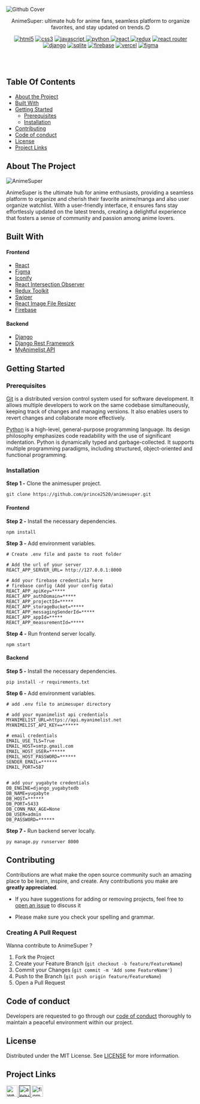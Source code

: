 ![Github Cover](https://github.com/prince2520/animesuper/assets/68547999/f1677b8d-589b-412a-b57a-da74f6245377)

<p align = "center">
  AnimeSuper: ultimate hub for anime fans, seamless platform to organize favorites, and stay updated on trends.😊
</p>
<p align="center" width="50%">
<a href="https://html.com/" target="_blank" rel="noreferrer"> <img src="https://img.shields.io/badge/html5-%23E34F26.svg?style=for-the-badge&logo=html5&logoColor=white" alt="html5"/></a>
<a href="https://developer.mozilla.org/en-US/docs/Web/CSS" target="_blank" rel="noreferrer"> <img src="https://img.shields.io/badge/css3-%231572B6.svg?style=for-the-badge&logo=css3&logoColor=white" alt="css3"/></a>
<a href="https://www.w3schools.com/js/" target="_blank" rel="noreferrer"> <img src="https://img.shields.io/badge/javascript-%23323330.svg?style=for-the-badge&logo=javascript&logoColor=%23F7DF1E" alt="javascript"/> </a>
<a href="https://docs.python.org/3/" target="_blank" rel="noreferrer"> <img src="https://img.shields.io/badge/python-3670A0?style=for-the-badge&logo=python&logoColor=ffdd54" alt="python"/> </a>
<a href="https://legacy.reactjs.org/docs/getting-started.html" target="_blank" rel="noreferrer"> <img src="https://img.shields.io/badge/react-%2320232a.svg?style=for-the-badge&logo=react&logoColor=%2361DAFB" alt="react"/> </a>
<a href="https://redux.js.org/" target="_blank" rel="noreferrer"> <img src="https://img.shields.io/badge/redux-%23593d88.svg?style=for-the-badge&logo=redux&logoColor=white" alt="redux"/></a>
<a href="https://reactrouter.com/en/main" target="_blank" rel="noreferrer"> <img src="https://img.shields.io/badge/React_Router-CA4245?style=for-the-badge&logo=react-router&logoColor=white" alt="react router"/></a>
<a href="https://docs.djangoproject.com/en/5.0/" target="_blank" rel="noreferrer"> <img src="https://img.shields.io/badge/django-%23092E20.svg?style=for-the-badge&logo=django&logoColor=white" alt="django"/></a>
<a href="https://www.sqlite.org/docs.html" target="_blank" rel="noreferrer"> <img src="https://img.shields.io/badge/sqlite-%2307405e.svg?style=for-the-badge&logo=sqlite&logoColor=white" alt="sqlite"/></a>
<a href="https://firebase.google.com/" target="_blank" rel="noreferrer"> <img src="https://img.shields.io/badge/firebase-%23039BE5.svg?style=for-the-badge&logo=firebase" alt="firebase"/></a>
<a href="https://vercel.com/" target="_blank" rel="noreferrer"> <img src="https://img.shields.io/badge/vercel-%23000000.svg?style=for-the-badge&logo=vercel&logoColor=white" alt="vercel"/></a>
<a href="https://www.figma.com/" target="_blank" rel="noreferrer"> <img src="https://img.shields.io/badge/figma-%23F24E1E.svg?style=for-the-badge&logo=figma&logoColor=white" alt="figma"/></a>
</p>

</br>
<br/>


## Table Of Contents
* [About the Project](#about-the-project)
* [Built With](#built-with)
* [Getting Started](#getting-started)
  * [Prerequisites](#prerequisites)
  * [Installation](#installation)
* [Contributing](#contributing)
* [Code of conduct](#code-of-conduct)
* [License](#license)
* [Project Links](#project-links)


## About The Project
![AnimeSuper](https://github.com/prince2520/animesuper/assets/68547999/7939a76f-55cb-4030-932f-fc194d1840a5)

<p align="left">
AnimeSuper is the ultimate hub for anime enthusiasts, providing a seamless platform to organize and cherish their favorite  anime/manga and also user organize watchlist. With a user-friendly interface, it ensures fans stay effortlessly updated on the latest trends, creating a delightful experience that fosters a sense of community and passion among anime lovers. 
</p>

## Built With
#### Frontend
* [React](https://react.dev/)
* [Figma](https://www.figma.com/)
* [Iconify](https://iconify.design/)
* [React Intersection Observer](https://www.npmjs.com/package/react-intersection-observer)
* [Redux Toolkit](https://redux-toolkit.js.org/)
* [Swiper](https://swiperjs.com/)
* [React Image File Resizer](https://www.npmjs.com/package/react-image-file-resizer)
* [Firebase](https://firebase.google.com/)

#### Backend
* [Django](https://www.djangoproject.com/)
* [Django Rest Framework](https://www.django-rest-framework.org/)
* [MyAnimelist API](https://myanimelist.net/apiconfig/references/api/v2)

## Getting Started  

### Prerequisites

<a href="https://git-scm.com/downloads" >Git</a> is a distributed version control system used for software development. It allows multiple developers to work on the same codebase simultaneously, keeping track of changes and managing versions. It also enables users to revert changes and collaborate more effectively.

<a href="https://www.python.org/downloads/">Python</a> is a high-level, general-purpose programming language. Its design philosophy emphasizes code readability with the use of significant indentation. Python is dynamically typed and garbage-collected. It supports multiple programming paradigms, including structured, object-oriented and functional programming.


### Installation

<p><b>Step 1 -</b> Clone the animesuper project.</p>

```
git clone https://github.com/prince2520/animesuper.git
```

#### Frontend

<p><b>Step 2 -</b> Install the necessary dependencies. </p>

```
npm install 
```

<p><b>Step 3 -</b> Add environment variables. </p>

```
# Create .env file and paste to root folder

# Add the url of your server
REACT_APP_SERVER_URL= http://127.0.0.1:8000

# Add your firebase credentials here
# firebase config (Add your config data)
REACT_APP_apiKey=*****
REACT_APP_authDomain=*****
REACT_APP_projectId=*****
REACT_APP_storageBucket=*****
REACT_APP_messagingSenderId=*****
REACT_APP_appId=*****
REACT_APP_measurementId=*****
```
<p><b>Step 4 -</b> Run frontend server locally.</p>

```
npm start 
```

#### Backend

<p><b>Step 5 -</b> Install the necessary dependencies. </p>

```
pip install -r requirements.txt 
```

<p><b>Step 6 -</b> Add environment variables. </p>

```
# add .env file to animesuper directory

# add your myanimelist api credentials
MYANIMELIST_URL=https://api.myanimelist.net
MYANIMELIST_API_KEY==******

# email credentials 
EMAIL_USE_TLS=True
EMAIL_HOST=smtp.gmail.com
EMAIL_HOST_USER=******
EMAIL_HOST_PASSWORD=******
SENDER_EMAIL=******
EMAIL_PORT=587


# add your yugabyte credentials
DB_ENGINE=django_yugabytedb
DB_NAME=yugabyte
DB_HOST=******
DB_PORT=5433
DB_CONN_MAX_AGE=None
DB_USER=admin
DB_PASSWORD=******

```

<p><b>Step 7 -</b> Run backend server locally.</p>

```
py manage.py runserver 8000
```

## Contributing

Contributions are what make the open source community such an amazing place to be learn, inspire, and create. Any contributions you make are **greatly appreciated**.
* If you have suggestions for adding or removing projects, feel free to [open an issue](https://github.com/prince2520/animesuper/issues) to discuss it

* Please make sure you check your spelling and grammar.

### Creating A Pull Request

Wanna contribute to AnimeSuper ?

1. Fork the Project
2. Create your Feature Branch (`git checkout -b feature/FeatureName`)
3. Commit your Changes (`git commit -m 'Add some FeatureName'`)
4. Push to the Branch (`git push origin feature/FeatureName`)
5. Open a Pull Request


## Code of conduct

Developers are requested to go through our <a href="https://github.com/prince2520/animesuper/blob/main/CODE_OF_CONDUCT.md">code of conduct</a> thoroughly to maintain a peaceful environment within our project.

## License
Distributed under the MIT License. See [LICENSE](https://github.com/prince2520/animesuper/blob/main/LICENSE.txt) for more information.

## Project Links
<p align="left">
<a href="https://animesuper.vercel.app" target="_blank" rel="noreferrer"> <img src="https://github.com/prince2520/animesuper/assets/68547999/56ca3f30-2eb8-48fb-a669-2cadd5fc3297" alt="website" height="30"/> </a>
<a href="" target="_blank" rel="noreferrer"> <img src="https://github.com/prince2520/animesuper/assets/68547999/fc73f01d-9043-4756-a8fd-b9b029b20c39" alt="angular"  height="30"/> </a>
<a href="https://www.figma.com/file/HVnROhqnB55YlNtuJKuyDy/Anime-Project?type=design&node-id=3%3A75&mode=design&t=QVytotlyazcxi008-1" target="_blank" rel="noreferrer"> <img src="https://github.com/prince2520/animesuper/assets/68547999/a973c973-0031-4712-a573-07189646f6d5" alt="figma" height="30"/></a>
</p>